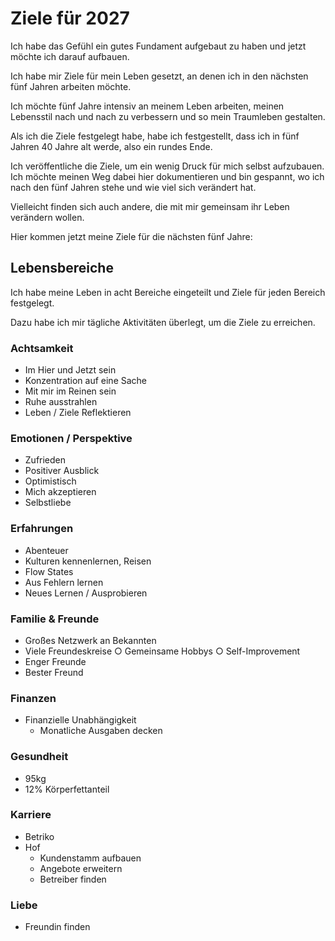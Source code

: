 # Ziele für 2027

Ich habe das Gefühl ein gutes Fundament aufgebaut zu haben und jetzt möchte ich darauf aufbauen.

Ich habe mir Ziele für mein Leben gesetzt, an denen ich in den nächsten fünf Jahren arbeiten möchte.

Ich möchte fünf Jahre intensiv an meinem Leben arbeiten, meinen Lebensstil nach und nach zu verbessern und so mein Traumleben gestalten.

Als ich die Ziele festgelegt habe, habe ich festgestellt, dass ich in fünf Jahren 40 Jahre alt werde, also ein rundes Ende.

Ich veröffentliche die Ziele, um ein wenig Druck für mich selbst aufzubauen. Ich möchte meinen Weg dabei hier dokumentieren und bin gespannt, wo ich nach den fünf Jahren stehe und wie viel sich verändert hat.

Vielleicht finden sich auch andere, die mit mir gemeinsam ihr Leben verändern wollen.

Hier kommen jetzt meine Ziele für die nächsten fünf Jahre:

## Lebensbereiche

Ich habe meine Leben in acht Bereiche eingeteilt und Ziele für jeden Bereich festgelegt.

Dazu habe ich mir tägliche Aktivitäten überlegt, um die Ziele zu erreichen.

### Achtsamkeit

- Im Hier und Jetzt sein
- Konzentration auf eine Sache
- Mit mir im Reinen sein
- Ruhe ausstrahlen
- Leben / Ziele Reflektieren

### Emotionen / Perspektive

- Zufrieden
- Positiver Ausblick
- Optimistisch
- Mich akzeptieren
- Selbstliebe

### Erfahrungen

- Abenteuer
- Kulturen kennenlernen, Reisen
- Flow States
- Aus Fehlern lernen
- Neues Lernen / Ausprobieren

### Familie & Freunde

- Großes Netzwerk an Bekannten
- Viele Freundeskreise
    ○ Gemeinsame Hobbys 
    ○ Self-Improvement
- Enger Freunde
- Bester Freund

### Finanzen

- Finanzielle Unabhängigkeit
    - Monatliche Ausgaben decken

### Gesundheit

- 95kg
- 12% Körperfettanteil

### Karriere

- Betriko
- Hof
    + Kundenstamm aufbauen
    + Angebote erweitern
    + Betreiber finden

### Liebe

- Freundin finden